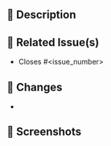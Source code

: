## 📝 Description
<!-- Briefly describe the changes made in this PR -->

## 🎫 Related Issue(s)
<!-- List related issues, if any -->
- Closes #<issue_number>

## 🚀 Changes
<!-- List the main changes made in this PR -->
- 

## 📸 Screenshots
<!-- Add screenshots if applicable to demonstrate the changes -->
